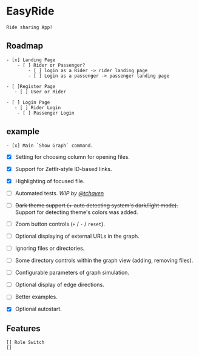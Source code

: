 # EasyRide
    Ride sharing App!


## Roadmap 
    - [x] Landing Page
        - [ ] Rider or Passenger?
            - [ ] login as a Rider -> rider landing page
            - [ ] Login as a passenger -> passenger landing page

    - [ ]Register Page
       - [ ] User or Rider

    - [ ] Login Page
       - [ ] Rider Login
        - [ ] Passenger Login

## example
    - [x] Main `Show Graph` command.
- [x] Setting for choosing column for opening files.
- [x] Support for Zettlr-style ID-based links.
- [x] Highlighting of focused file.
- [ ] Automated tests. _WIP by [@tchayen](https://github.com/tchayen)_
- [ ] ~~Dark theme support (+ auto detecting system's dark/light mode).~~ Support for detecting theme's colors was added.
- [ ] Zoom button controls (`+` / `-` / `reset`).
- [ ] Optional displaying of external URLs in the graph.
- [ ] Ignoring files or directories.
- [ ] Some directory controls within the graph view (adding, removing files).
- [ ] Configurable parameters of graph simulation.
- [ ] Optional display of edge directions.
- [ ] Better examples.
- [x] Optional autostart.      





## Features
    [] Role Switch
    [] 

